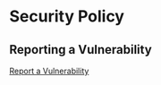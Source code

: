 # Security Policy

## Reporting a Vulnerability

[Report a Vulnerability](https://github.com/KPAOSStuComm/kpaos-url-shortener/security/advisories/new)
